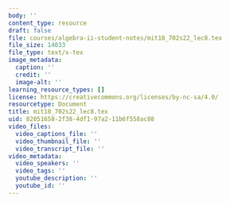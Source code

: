 ```yaml
---
body: ''
content_type: resource
draft: false
file: courses/algebra-ii-student-notes/mit18_702s22_lec8.tex
file_size: 14033
file_type: text/x-tex
image_metadata:
  caption: ''
  credit: ''
  image-alt: ''
learning_resource_types: []
license: https://creativecommons.org/licenses/by-nc-sa/4.0/
resourcetype: Document
title: mit18_702s22_lec8.tex
uid: 82051658-2f38-4df1-97a2-11b6f558ac88
video_files:
  video_captions_file: ''
  video_thumbnail_file: ''
  video_transcript_file: ''
video_metadata:
  video_speakers: ''
  video_tags: ''
  youtube_description: ''
  youtube_id: ''
---
```

